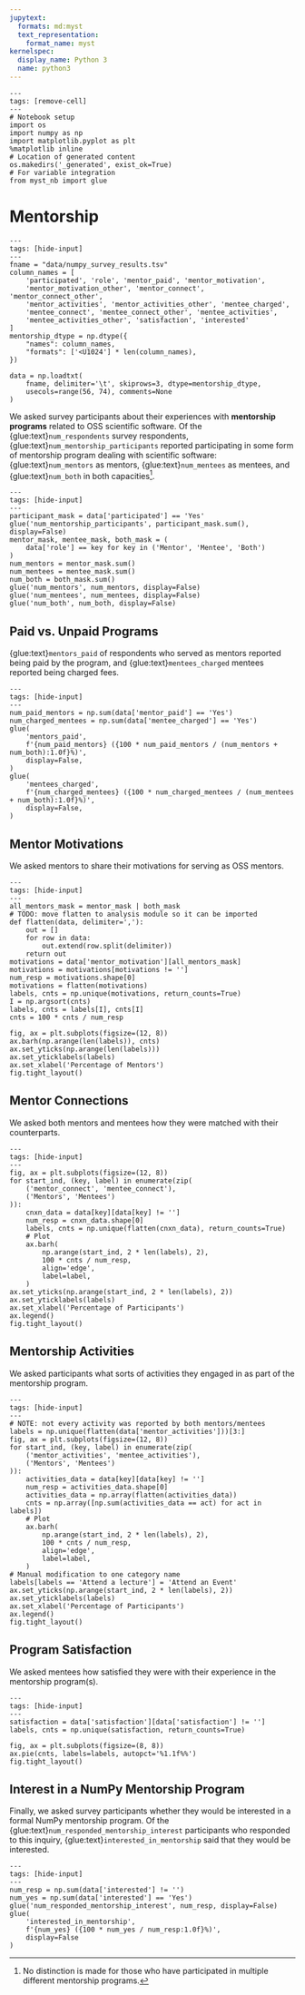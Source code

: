 ```yaml
---
jupytext:
  formats: md:myst
  text_representation:
    format_name: myst
kernelspec:
  display_name: Python 3
  name: python3
---
```


```{code-cell} ipython3
---
tags: [remove-cell]
---
# Notebook setup
import os
import numpy as np
import matplotlib.pyplot as plt
%matplotlib inline
# Location of generated content
os.makedirs('_generated', exist_ok=True)
# For variable integration
from myst_nb import glue
```

# Mentorship

```{code-cell} ipython3
---
tags: [hide-input]
---
fname = "data/numpy_survey_results.tsv"
column_names = [
    'participated', 'role', 'mentor_paid', 'mentor_motivation',
    'mentor_motivation_other', 'mentor_connect', 'mentor_connect_other',
    'mentor_activities', 'mentor_activities_other', 'mentee_charged',
    'mentee_connect', 'mentee_connect_other', 'mentee_activities',
    'mentee_activities_other', 'satisfaction', 'interested'
]
mentorship_dtype = np.dtype({
    "names": column_names,
    "formats": ['<U1024'] * len(column_names),
})

data = np.loadtxt(
    fname, delimiter='\t', skiprows=3, dtype=mentorship_dtype,
    usecols=range(56, 74), comments=None
)
```

We asked survey participants about their experiences with
**mentorship programs** related to OSS scientific software.
Of the {glue:text}`num_respondents` survey respondents,
{glue:text}`num_mentorship_participants` reported participating in some form
of mentorship program dealing with scientific software:
{glue:text}`num_mentors` as mentors, {glue:text}`num_mentees` as mentees, and
{glue:text}`num_both` in both capacities[^both].

[^both]: No distinction is made for those who have participated in multiple
         different mentorship programs.

```{code-cell} ipython3
---
tags: [hide-input]
---
participant_mask = data['participated'] == 'Yes'
glue('num_mentorship_participants', participant_mask.sum(), display=False)
mentor_mask, mentee_mask, both_mask = (
    data['role'] == key for key in ('Mentor', 'Mentee', 'Both')
)
num_mentors = mentor_mask.sum()
num_mentees = mentee_mask.sum()
num_both = both_mask.sum()
glue('num_mentors', num_mentors, display=False)
glue('num_mentees', num_mentees, display=False)
glue('num_both', num_both, display=False)
```

## Paid vs. Unpaid Programs

{glue:text}`mentors_paid` of respondents who served as mentors reported being
paid by the program, and {glue:text}`mentees_charged` mentees reported being
charged fees.

```{code-cell} ipython3
---
tags: [hide-input]
---
num_paid_mentors = np.sum(data['mentor_paid'] == 'Yes')
num_charged_mentees = np.sum(data['mentee_charged'] == 'Yes')
glue(
    'mentors_paid',
    f'{num_paid_mentors} ({100 * num_paid_mentors / (num_mentors + num_both):1.0f}%)',
    display=False,
)
glue(
    'mentees_charged',
    f'{num_charged_mentees} ({100 * num_charged_mentees / (num_mentees + num_both):1.0f}%)',
    display=False,
)
```

## Mentor Motivations

We asked mentors to share their motivations for serving as OSS mentors.

```{code-cell} ipython3
---
tags: [hide-input]
---
all_mentors_mask = mentor_mask | both_mask
# TODO: move flatten to analysis module so it can be imported
def flatten(data, delimiter=','):
    out = []
    for row in data:
        out.extend(row.split(delimiter))
    return out
motivations = data['mentor_motivation'][all_mentors_mask]
motivations = motivations[motivations != '']
num_resp = motivations.shape[0]
motivations = flatten(motivations)
labels, cnts = np.unique(motivations, return_counts=True)
I = np.argsort(cnts)
labels, cnts = labels[I], cnts[I]
cnts = 100 * cnts / num_resp

fig, ax = plt.subplots(figsize=(12, 8))
ax.barh(np.arange(len(labels)), cnts)
ax.set_yticks(np.arange(len(labels)))
ax.set_yticklabels(labels)
ax.set_xlabel('Percentage of Mentors')
fig.tight_layout()
```

## Mentor Connections

We asked both mentors and mentees how they were matched with their
counterparts.

```{code-cell} ipython3
---
tags: [hide-input]
---
fig, ax = plt.subplots(figsize=(12, 8))
for start_ind, (key, label) in enumerate(zip(
    ('mentor_connect', 'mentee_connect'),
    ('Mentors', 'Mentees')
)):
    cnxn_data = data[key][data[key] != '']
    num_resp = cnxn_data.shape[0]
    labels, cnts = np.unique(flatten(cnxn_data), return_counts=True)
    # Plot
    ax.barh(
        np.arange(start_ind, 2 * len(labels), 2),
        100 * cnts / num_resp,
        align='edge',
        label=label,
    )
ax.set_yticks(np.arange(start_ind, 2 * len(labels), 2))
ax.set_yticklabels(labels)
ax.set_xlabel('Percentage of Participants')
ax.legend()
fig.tight_layout()
```

## Mentorship Activities

We asked participants what sorts of activities they engaged in as part of the
mentorship program.

```{code-cell} ipython3
---
tags: [hide-input]
---
# NOTE: not every activity was reported by both mentors/mentees
labels = np.unique(flatten(data['mentor_activities']))[3:]
fig, ax = plt.subplots(figsize=(12, 8))
for start_ind, (key, label) in enumerate(zip(
    ('mentor_activities', 'mentee_activities'),
    ('Mentors', 'Mentees')
)):
    activities_data = data[key][data[key] != '']
    num_resp = activities_data.shape[0]
    activities_data = np.array(flatten(activities_data))
    cnts = np.array([np.sum(activities_data == act) for act in labels])
    # Plot
    ax.barh(
        np.arange(start_ind, 2 * len(labels), 2),
        100 * cnts / num_resp,
        align='edge',
        label=label,
    )
# Manual modification to one category name
labels[labels == 'Attend a lecture'] = 'Attend an Event'
ax.set_yticks(np.arange(start_ind, 2 * len(labels), 2))
ax.set_yticklabels(labels)
ax.set_xlabel('Percentage of Participants')
ax.legend()
fig.tight_layout()
```

## Program Satisfaction

We asked mentees how satisfied they were with their experience in the 
mentorship program(s).

```{code-cell} ipython3
---
tags: [hide-input]
---
satisfaction = data['satisfaction'][data['satisfaction'] != '']
labels, cnts = np.unique(satisfaction, return_counts=True)

fig, ax = plt.subplots(figsize=(8, 8))
ax.pie(cnts, labels=labels, autopct='%1.1f%%')
fig.tight_layout()
```

## Interest in a NumPy Mentorship Program

Finally, we asked survey participants whether they would be interested in a
formal NumPy mentorship program.
Of the {glue:text}`num_responded_mentorship_interest` participants who 
responded to this inquiry, {glue:text}`interested_in_mentorship` said that
they would be interested.

```{code-cell}
---
tags: [hide-input]
---
num_resp = np.sum(data['interested'] != '')
num_yes = np.sum(data['interested'] == 'Yes')
glue('num_responded_mentorship_interest', num_resp, display=False)
glue(
    'interested_in_mentorship',
    f'{num_yes} ({100 * num_yes / num_resp:1.0f}%)',
    display=False
)
